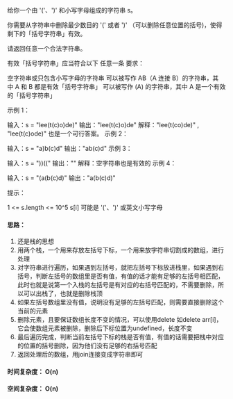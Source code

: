 给你一个由 '('、')' 和小写字母组成的字符串 s。

你需要从字符串中删除最少数目的 '(' 或者 ')' （可以删除任意位置的括号)，使得剩下的「括号字符串」有效。

请返回任意一个合法字符串。

有效「括号字符串」应当符合以下 任意一条 要求：

空字符串或只包含小写字母的字符串
可以被写作 AB（A 连接 B）的字符串，其中 A 和 B 都是有效「括号字符串」
可以被写作 (A) 的字符串，其中 A 是一个有效的「括号字符串」
 

示例 1：

输入：s = "lee(t(c)o)de)"
输出："lee(t(c)o)de"
解释："lee(t(co)de)" , "lee(t(c)ode)" 也是一个可行答案。
示例 2：

输入：s = "a)b(c)d"
输出："ab(c)d"
示例 3：

输入：s = "))(("
输出：""
解释：空字符串也是有效的
示例 4：

输入：s = "(a(b(c)d)"
输出："a(b(c)d)"
 

提示：

1 <= s.length <= 10^5
s[i] 可能是 '('、')' 或英文小写字母

#### 思路：
1. 还是栈的思想
2. 用两个栈，一个用来存放左括号下标，一个用来放字符串切割成的数组，进行处理
3. 对字符串进行遍历，如果遇到左括号，就把左括号下标放进栈里，如果遇到右括号，判断左括号的数组里是否有值，有值的话才能有足够的左括号相匹配，此时也就是说第一个入栈的左括号是有对应的右括号匹配的，不需要删除，所以可以出栈了，也就是删除栈顶
4. 如果左括号数组里没有值，说明没有足够的左括号匹配，则需要直接删除这个当前的元素
5. 删除元素，且要保证数组长度不变的情况，可以使用delete  如delete arr[i]，它会使数组元素被删除，删除后下标位置为undefined，长度不变
6. 最后遍历完成，判断当前左括号下标的栈是否有值，有值的话需要把栈中对应的位置的括号删除，因为他们没有足够的右括号匹配
7. 返回处理后的数组，用join连接变成字符串即可

#### 时间复杂度： O(n)
#### 空间复杂度： O(n)